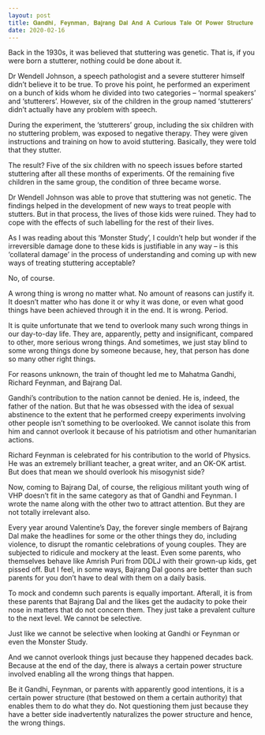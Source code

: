 ```yaml
---
layout: post
title: 𝐆𝐚𝐧𝐝𝐡𝐢, 𝐅𝐞𝐲𝐧𝐦𝐚𝐧, 𝐁𝐚𝐣𝐫𝐚𝐧𝐠 𝐃𝐚𝐥 𝐀𝐧𝐝 𝐀 𝐂𝐮𝐫𝐢𝐨𝐮𝐬 𝐓𝐚𝐥𝐞 𝐎𝐟 𝐏𝐨𝐰𝐞𝐫 𝐒𝐭𝐫𝐮𝐜𝐭𝐮𝐫𝐞
date: 2020-02-16
---
```

Back in the 1930s, it was believed that stuttering was genetic. That is, if you were born a stutterer, nothing could be done about it.

Dr Wendell Johnson, a speech pathologist and a severe stutterer himself didn’t believe it to be true. To prove his point, he performed an experiment on a bunch of kids whom he divided into two categories – ‘normal speakers’ and ‘stutterers’. However, six of the children in the group named ‘stutterers’ didn’t actually have any problem with speech.

During the experiment, the ‘stutterers’ group, including the six children with no stuttering problem, was exposed to negative therapy. They were given instructions and training on how to avoid stuttering. Basically, they were told that they stutter. 

The result? Five of the six children with no speech issues before started stuttering after all these months of experiments. Of the remaining five children in the same group, the condition of three became worse.

Dr Wendell Johnson was able to prove that stuttering was not genetic. The findings helped in the development of new ways to treat people with stutters. But in that process, the lives of those kids were ruined. They had to cope with the effects of such labelling for the rest of their lives.

As I was reading about this ‘Monster Study’, I couldn’t help but wonder if the irreversible damage done to these kids is justifiable in any way – is this ‘collateral damage’ in the process of understanding and coming up with new ways of treating stuttering acceptable?

No, of course.

A wrong thing is wrong no matter what. No amount of reasons can justify it. It doesn’t matter who has done it or why it was done, or even what good things have been achieved through it in the end. It is wrong. Period.

It is quite unfortunate that we tend to overlook many such wrong things in our day-to-day life. They are, apparently, petty and insignificant, compared to other, more serious wrong things. And sometimes, we just stay blind to some wrong things done by someone because, hey, that person has done so many other right things.

For reasons unknown, the train of thought led me to Mahatma Gandhi, Richard Feynman, and Bajrang Dal. 

Gandhi’s contribution to the nation cannot be denied. He is, indeed, the father of the nation. But that he was obsessed with the idea of sexual abstinence to the extent that he performed creepy experiments involving other people isn’t something to be overlooked. We cannot isolate this from him and cannot overlook it because of his patriotism and other humanitarian actions.

Richard Feynman is celebrated for his contribution to the world of Physics. He was an extremely brilliant teacher, a great writer, and an OK-OK artist. But does that mean we should overlook his misogynist side?

Now, coming to Bajrang Dal, of course, the religious militant youth wing of VHP doesn’t fit in the same category as that of Gandhi and Feynman. I wrote the name along with the other two to attract attention. But they are not totally irrelevant also.

Every year around Valentine’s Day, the forever single members of Bajrang Dal make the headlines for some or the other things they do, including violence, to disrupt the romantic celebrations of young couples. They are subjected to ridicule and mockery at the least. Even some parents, who themselves behave like Amrish Puri from DDLJ with their grown-up kids, get pissed off. But I feel, in some ways, Bajrang Dal goons are better than such parents for you don’t have to deal with them on a daily basis.

To mock and condemn such parents is equally important. Afterall, it is from these parents that Bajrang Dal and the likes get the audacity to poke their nose in matters that do not concern them. They just take a prevalent culture to the next level. We cannot be selective. 

Just like we cannot be selective when looking at Gandhi or Feynman or even the Monster Study.

And we cannot overlook things just because they happened decades back. Because at the end of the day, there is always a certain power structure involved enabling all the wrong things that happen. 

Be it Gandhi, Feynman, or parents with apparently good intentions, it is a certain power structure (that bestowed on them a certain authority) that enables them to do what they do. Not questioning them just because they have a better side inadvertently naturalizes the power structure and hence, the wrong things.
